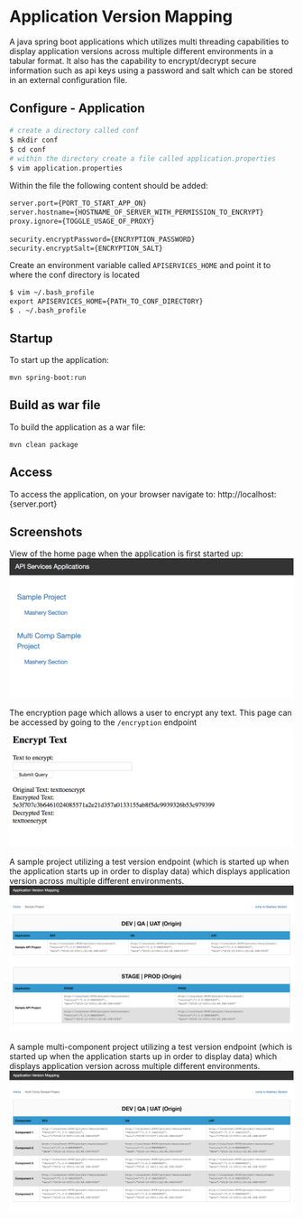 # Application Version Mapping
A java spring boot applications which utilizes multi threading capabilities to display application versions across multiple different environments in a tabular format. It also has the capability to encrypt/decrypt secure information such as api keys using a password and salt which can be stored in an external configuration file.

## Configure - Application

```bash
# create a directory called conf
$ mkdir conf
$ cd conf
# within the directory create a file called application.properties
$ vim application.properties
```

Within the file the following content should be added:

```
server.port={PORT_TO_START_APP_ON}
server.hostname={HOSTNAME_OF_SERVER_WITH_PERMISSION_TO_ENCRYPT}
proxy.ignore={TOGGLE_USAGE_OF_PROXY}

security.encryptPassword={ENCRYPTION_PASSWORD}
security.encryptSalt={ENCRYPTION_SALT}
```

Create an environment variable called `APISERVICES_HOME` and point it to where the conf directory is located

```
$ vim ~/.bash_profile
export APISERVICES_HOME={PATH_TO_CONF_DIRECTORY}
$ . ~/.bash_profile
```

## Startup
To start up the application:
```
mvn spring-boot:run
```
## Build as war file
To build the application as a war file:
```
mvn clean package
```

## Access
To access the application, on your browser navigate to: http://localhost:{server.port}

## Screenshots
View of the home page when the application is first started up:
![Home Page](screenshots/HomePage.png?raw=true "Home Page")

The encryption page which allows a user to encrypt any text. This page can be accessed by going to the `/encryption` endpoint
![Encryption Page](screenshots/EncryptionPage.png?raw=true "Encryption Page")

A sample project utilizing a test version endpoint (which is started up when the application starts up in order to display data) which displays application version across multiple different environments.
![Sample Project Page](screenshots/SampleProject.png?raw=true "Sample Project Page")

A sample multi-component project utilizing a test version endpoint (which is started up when the application starts up in order to display data) which displays application version across multiple different environments.
![Multi Comp Sample Project Page](screenshots/MultiCompSampleProject.png?raw=true "Multi Comp Sample Project Page")


